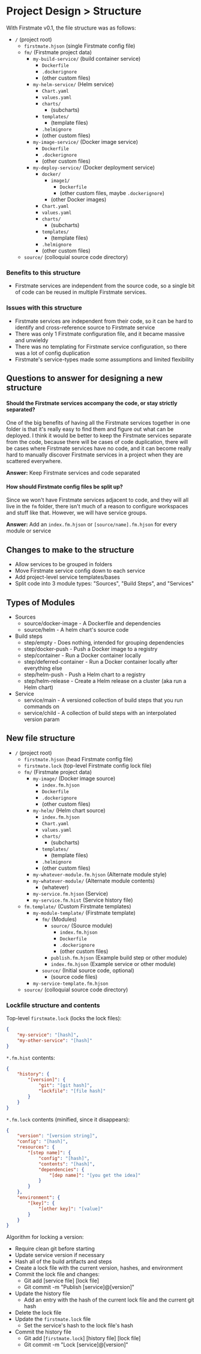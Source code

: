 # Project Design > Structure

With Firstmate v0.1, the file structure was as follows:
* `/` (project root)
    * `firstmate.hjson` (single Firstmate config file)
    * `fm/` (Firstmate project data)
        * `my-build-service/` (build container service)
            * `Dockerfile`
            * `.dockerignore`
            * (other custom files)
        * `my-helm-service/` (Helm service)
            * `Chart.yaml`
            * `values.yaml`
            * `charts/`
                * (subcharts)
            * `templates/`
                * (template files)
            * `.helmignore`
            * (other custom files)
        * `my-image-service/` (Docker image service)
            * `Dockerfile`
            * `.dockerignore`
            * (other custom files)
        * `my-deploy-service/` (Docker deployment service)
            * `docker/`
                * `image1/`
                    * `Dockerfile`
                    * (other custom files, maybe `.dockerignore`)
                * (other Docker images)
            * `Chart.yaml`
            * `values.yaml`
            * `charts/`
                * (subcharts)
            * `templates/`
                * (template files)
            * `.helmignore`
            * (other custom files)
    * `source/` (colloquial source code directory)

### Benefits to this structure
* Firstmate services are independent from the source code, so a single bit of code can be reused in multiple Firstmate services.

### Issues with this structure
* Firstmate services are independent from their code, so it can be hard to identify and cross-reference source to Firstmate service
* There was only 1 Firstmate configuration file, and it became massive and unwieldy
* There was no templating for Firstmate service configuration, so there was a lot of config duplication
* Firstmate's service-types made some assumptions and limited flexibility

## Questions to answer for designing a new structure

#### Should the Firstmate services accompany the code, or stay strictly separated?
One of the big benefits of having all the Firstmate services together in one folder is that it's really easy to find them and figure out what can be deployed. I think it would be better to keep the Firstmate services separate from the code, because there will be cases of code duplication, there will be cases where Firstmate services have no code, and it can become really hard to manually discover Firstmate services in a project when they are scattered everywhere.

**Answer:** Keep Firstmate services and code separated

#### How should Firstmate config files be split up?
Since we won't have Firstmate services adjacent to code, and they will all live in the `fm` folder, there isn't much of a reason to configure workspaces and stuff like that. However, we will have service groups.

**Answer:** Add an `index.fm.hjson` or `[source/name].fm.hjson` for every module or service

## Changes to make to the structure
* Allow services to be grouped in folders
* Move Firstmate service config down to each service
* Add project-level service templates/bases
* Split code into 3 module types: "Sources", "Build Steps", and "Services"

## Types of Modules
* Sources
    * source/docker-image - A Dockerfile and dependencies
    * source/helm - A helm chart's source code
* Build steps
    * step/empty - Does nothing, intended for grouping dependencies
    * step/docker-push - Push a Docker image to a registry
    * step/container - Run a Docker container locally
    * step/deferred-container - Run a Docker container locally after everything else
    * step/helm-push - Push a Helm chart to a registry
    * step/helm-release - Create a Helm release on a cluster (aka run a Helm chart)
* Service
    * service/main - A versioned collection of build steps that you run commands on
    * service/child - A collection of build steps with an interpolated version param

## New file structure
* `/` (project root)
    * `firstmate.hjson` (head Firstmate config file)
    * `firstmate.lock` (top-level Firstmate config lock file)
    * `fm/` (Firstmate project data)
        * `my-image/` (Docker image source)
            * `index.fm.hjson`
            * `Dockerfile`
            * `.dockerignore`
            * (other custom files)
        * `my-helm/` (Helm chart source)
            * `index.fm.hjson`
            * `Chart.yaml`
            * `values.yaml`
            * `charts/`
                * (subcharts)
            * `templates/`
                * (template files)
            * `.helmignore`
            * (other custom files)
        * `my-whatever-module.fm.hjson` (Alternate module style)
        * `my-whatever-module/` (Alternate module contents)
            * (whatever)
        * `my-service.fm.hjson` (Service)
        * `my-service.fm.hist` (Service history file)
    * `fm.template/` (Custom Firstmate templates)
        * `my-module-template/` (Firstmate template)
            * `fm/` (Modules)
                * `source/` (Source module)
                    * `index.fm.hjson`
                    * `Dockerfile`
                    * `.dockerignore`
                    * (other custom files)
                * `publish.fm.hjson` (Example build step or other module)
                * `index.fm.hjson` (Example service or other module)
            * `source/` (Initial source code, optional)
                * (source code files)
        * `my-service-template.fm.hjson`
    * `source/` (colloquial source code directory)

### Lockfile structure and contents
Top-level `firstmate.lock` (locks the lock files):
```json
{
    "my-service": "[hash]",
    "my-other-service": "[hash]"
}
```

`*.fm.hist` contents:
```json
{
    "history": {
        "[version]": {
            "git": "[git hash]",
            "lockfile": "[file hash]"
        }
    }
}
```

`*.fm.lock` contents (minified, since it disappears):
```json
{
    "version": "[version string]",
    "config": "[hash]",
    "resources": {
        "[step name]": {
            "config": "[hash]",
            "contents": "[hash]",
            "dependencies": {
                "[dep name]": "[you get the idea]"
            }
        }
    },
    "environment": {
        "[key]": {
            "[other key]": "[value]"
        }
    }
}
```

Algorithm for locking a version:
* Require clean git before starting
* Update service version if necessary
* Hash all of the build artifacts and steps
* Create a lock file with the current version, hashes, and environment
* Commit the lock file and changes:
    * Git add [service file] [lock file]
    * Git commit -m "Publish [service]@[version]"
* Update the history file
    * Add an entry with the hash of the current lock file and the current git hash
* Delete the lock file
* Update the `firstmate.lock` file
    * Set the service's hash to the lock file's hash
* Commit the history file
    * Git add [`firstmate.lock`] [history file] [lock file]
    * Git commit -m "Lock [service]@[version]"

<!-- Algorithm for validating a lock file for a particular version:
* Read, parse, and validate the top-level `firstmate.lock` file
    * If the file doesn't exist, exit (no versions deployed or root lock file deleted)
    * If the file is corrupted, exit (root lock file corrupted or modified)
    * If there isn't a hash for the given service, exit (no versions deployed or root lock file corrupted)
    * Otherwise, get the hash for the given service, hereby named `rootHash`
* Read and parse the service's `*.lock` file
    * If the file doesn't exist, exit (no versions deployed or service lock file deleted)
    * If the file is corrupted, exit (root lock file corrupted or modified)
* Hash the service's `*.lock` file by re-stringifying it
    * If the hash doesn't match, exit (service lock file does not match root lock hash)
* Validate the service's `*.lock` file
    * If the file is corrupted, exit (service lock file corrupted or invalid format)
* Validate the service's `*.lock` file hashes
    * Test the current -->

